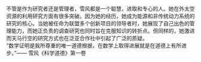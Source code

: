 不管是作为研究者还是管理者，雪风都是一个聪慧，进取和专心的人。她在外太空资源的利用研究方面有很多突破。因为她的经历，她成为能源和非传统动力系统的研究的核心。当她被任命为联盟多个创新项目的领导者时，她展现了自己出色的管理能力，而她正负责的调查研究也同时旨在克服知识的转折点。但同样的，她激进而天马行空的研究方式也在泛亚合作社中引起了广泛的质疑。  
“数学证明是我所尊重的唯一道德根据，在数学上取得进展就是在道德上有所进步。”—— 雪风《科学道德》第一卷  
